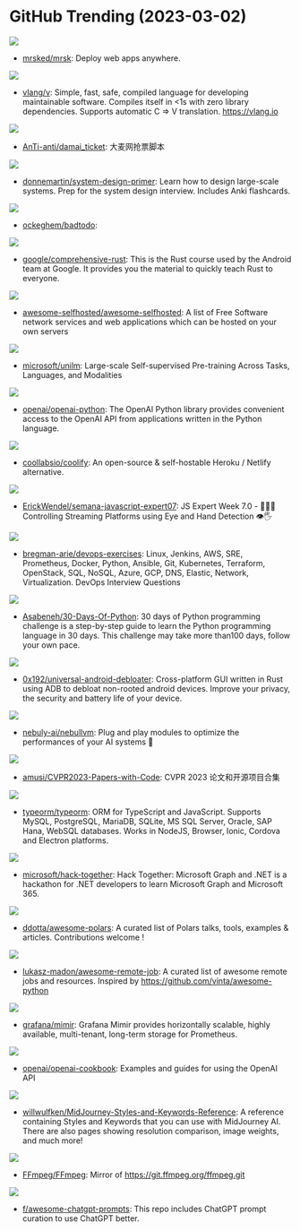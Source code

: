 # GitHub Trending (2023-03-02)

![](https://img.shields.io/badge/Ruby-New%20432-green?style=flat-square&logo=appveyor)
- [mrsked/mrsk](https://github.com/mrsked/mrsk): Deploy web apps anywhere.

![](https://img.shields.io/badge/V-New%20145-green?style=flat-square&logo=appveyor)
- [vlang/v](https://github.com/vlang/v): Simple, fast, safe, compiled language for developing maintainable software. Compiles itself in <1s with zero library dependencies. Supports automatic C => V translation. https://vlang.io

![](https://img.shields.io/badge/Python-New%2088-green?style=flat-square&logo=appveyor)
- [AnTi-anti/damai_ticket](https://github.com/AnTi-anti/damai_ticket): 大麦网抢票脚本

![](https://img.shields.io/badge/Python-New%20111-green?style=flat-square&logo=appveyor)
- [donnemartin/system-design-primer](https://github.com/donnemartin/system-design-primer): Learn how to design large-scale systems. Prep for the system design interview. Includes Anki flashcards.

![](https://img.shields.io/badge/PHP-New%2039-green?style=flat-square&logo=appveyor)
- [ockeghem/badtodo](https://github.com/ockeghem/badtodo): 

![](https://img.shields.io/badge/Rust-New%2096-green?style=flat-square&logo=appveyor)
- [google/comprehensive-rust](https://github.com/google/comprehensive-rust): This is the Rust course used by the Android team at Google. It provides you the material to quickly teach Rust to everyone.

![](https://img.shields.io/badge/Makefile-New%20445-green?style=flat-square&logo=appveyor)
- [awesome-selfhosted/awesome-selfhosted](https://github.com/awesome-selfhosted/awesome-selfhosted): A list of Free Software network services and web applications which can be hosted on your own servers

![](https://img.shields.io/badge/Python-New%20232-green?style=flat-square&logo=appveyor)
- [microsoft/unilm](https://github.com/microsoft/unilm): Large-scale Self-supervised Pre-training Across Tasks, Languages, and Modalities

![](https://img.shields.io/badge/Python-New%20675-green?style=flat-square&logo=appveyor)
- [openai/openai-python](https://github.com/openai/openai-python): The OpenAI Python library provides convenient access to the OpenAI API from applications written in the Python language.

![](https://img.shields.io/badge/Svelte-New%2075-green?style=flat-square&logo=appveyor)
- [coollabsio/coolify](https://github.com/coollabsio/coolify): An open-source & self-hostable Heroku / Netlify alternative.

![](https://img.shields.io/badge/JavaScript-New%20380-green?style=flat-square&logo=appveyor)
- [ErickWendel/semana-javascript-expert07](https://github.com/ErickWendel/semana-javascript-expert07): JS Expert Week 7.0 - 🙅🤏🏻 Controlling Streaming Platforms using Eye and Hand Detection 👁🖐

![](https://img.shields.io/badge/Python-New%20128-green?style=flat-square&logo=appveyor)
- [bregman-arie/devops-exercises](https://github.com/bregman-arie/devops-exercises): Linux, Jenkins, AWS, SRE, Prometheus, Docker, Python, Ansible, Git, Kubernetes, Terraform, OpenStack, SQL, NoSQL, Azure, GCP, DNS, Elastic, Network, Virtualization. DevOps Interview Questions

![](https://img.shields.io/badge/Python-New%20176-green?style=flat-square&logo=appveyor)
- [Asabeneh/30-Days-Of-Python](https://github.com/Asabeneh/30-Days-Of-Python): 30 days of Python programming challenge is a step-by-step guide to learn the Python programming language in 30 days. This challenge may take more than100 days, follow your own pace.

![](https://img.shields.io/badge/Rust-New%2060-green?style=flat-square&logo=appveyor)
- [0x192/universal-android-debloater](https://github.com/0x192/universal-android-debloater): Cross-platform GUI written in Rust using ADB to debloat non-rooted android devices. Improve your privacy, the security and battery life of your device.

![](https://img.shields.io/badge/Python-New%20442-green?style=flat-square&logo=appveyor)
- [nebuly-ai/nebullvm](https://github.com/nebuly-ai/nebullvm): Plug and play modules to optimize the performances of your AI systems 🚀

![](https://img.shields.io/badge/none-New%2059-green?style=flat-square&logo=appveyor)
- [amusi/CVPR2023-Papers-with-Code](https://github.com/amusi/CVPR2023-Papers-with-Code): CVPR 2023 论文和开源项目合集

![](https://img.shields.io/badge/TypeScript-New%2024-green?style=flat-square&logo=appveyor)
- [typeorm/typeorm](https://github.com/typeorm/typeorm): ORM for TypeScript and JavaScript. Supports MySQL, PostgreSQL, MariaDB, SQLite, MS SQL Server, Oracle, SAP Hana, WebSQL databases. Works in NodeJS, Browser, Ionic, Cordova and Electron platforms.

![](https://img.shields.io/badge/C%23-New%2047-green?style=flat-square&logo=appveyor)
- [microsoft/hack-together](https://github.com/microsoft/hack-together): Hack Together: Microsoft Graph and .NET is a hackathon for .NET developers to learn Microsoft Graph and Microsoft 365.

![](https://img.shields.io/badge/none-New%2024-green?style=flat-square&logo=appveyor)
- [ddotta/awesome-polars](https://github.com/ddotta/awesome-polars): A curated list of Polars talks, tools, examples & articles. Contributions welcome !

![](https://img.shields.io/badge/none-New%20124-green?style=flat-square&logo=appveyor)
- [lukasz-madon/awesome-remote-job](https://github.com/lukasz-madon/awesome-remote-job): A curated list of awesome remote jobs and resources. Inspired by https://github.com/vinta/awesome-python

![](https://img.shields.io/badge/Go-New%2027-green?style=flat-square&logo=appveyor)
- [grafana/mimir](https://github.com/grafana/mimir): Grafana Mimir provides horizontally scalable, highly available, multi-tenant, long-term storage for Prometheus.

![](https://img.shields.io/badge/Jupyter%20Notebook-New%20460-green?style=flat-square&logo=appveyor)
- [openai/openai-cookbook](https://github.com/openai/openai-cookbook): Examples and guides for using the OpenAI API

![](https://img.shields.io/badge/none-New%2078-green?style=flat-square&logo=appveyor)
- [willwulfken/MidJourney-Styles-and-Keywords-Reference](https://github.com/willwulfken/MidJourney-Styles-and-Keywords-Reference): A reference containing Styles and Keywords that you can use with MidJourney AI. There are also pages showing resolution comparison, image weights, and much more!

![](https://img.shields.io/badge/C-New%2053-green?style=flat-square&logo=appveyor)
- [FFmpeg/FFmpeg](https://github.com/FFmpeg/FFmpeg): Mirror of https://git.ffmpeg.org/ffmpeg.git

![](https://img.shields.io/badge/HTML-New%20659-green?style=flat-square&logo=appveyor)
- [f/awesome-chatgpt-prompts](https://github.com/f/awesome-chatgpt-prompts): This repo includes ChatGPT prompt curation to use ChatGPT better.

